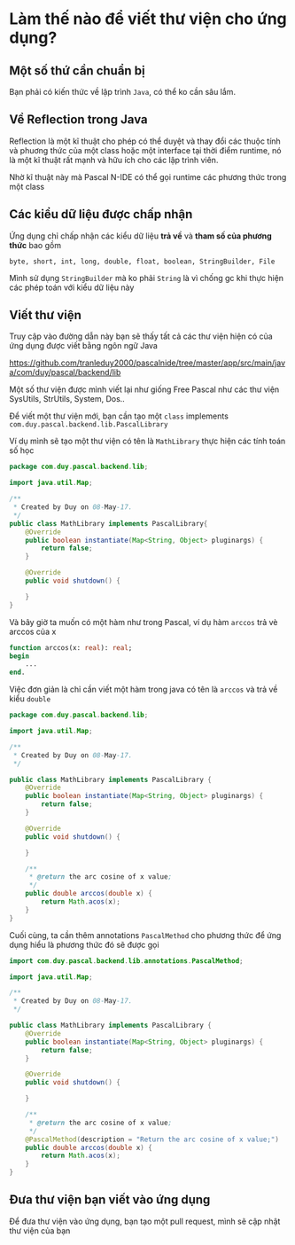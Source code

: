 # Làm thế nào để viết thư viện cho ứng dụng?

## Một số thứ cần chuẩn bị

 Bạn phải có kiến thức về lập trình ``Java``, có thể ko cần sâu lắm.

## Về Reflection trong Java
Reflection là một kĩ thuật cho phép có thể duyệt và thay đổi các thuộc tính và phuơng thức của một class hoặc một interface tại thời điểm runtime, nó là một kĩ thuật rất mạnh và hữu ích cho các lập trình viên.

Nhờ kĩ thuật này mà Pascal N-IDE có thể gọi runtime các phương thức trong một class

## Các kiểu dữ liệu được chấp nhận

Ứng dụng chỉ chấp nhận các kiểu dữ liệu **trả về** và **tham số của phương thức** bao gồm

``byte, short, int, long, double, float, boolean, StringBuilder, File``

Mình sử dụng ``StringBuilder`` mà ko phải ``String`` là vì chống gc khi thực hiện các phép toán với kiểu dữ liệu này

## Viết thư viện

Truy cập vào đường dẫn này bạn sẽ thấy tất cả các thư viện hiện có của ứng dụng được viết bằng ngôn ngữ Java

https://github.com/tranleduy2000/pascalnide/tree/master/app/src/main/java/com/duy/pascal/backend/lib

Một số thư viện được mình viết lại như giống Free Pascal như các thư viện SysUtils, StrUtils, System, Dos..

Để viết một thư viện mới, bạn cần tạo một ``class`` implements ``com.duy.pascal.backend.lib.PascalLibrary``

Ví dụ mình sẽ tạo một thư viện có tên là ``MathLibrary`` thực hiện các tính toán số học

```java
package com.duy.pascal.backend.lib;

import java.util.Map;

/**
 * Created by Duy on 08-May-17.
 */
public class MathLibrary implements PascalLibrary{
    @Override
    public boolean instantiate(Map<String, Object> pluginargs) {
        return false;
    }

    @Override
    public void shutdown() {

    }
}
```

Và bây giờ ta muốn có một hàm như trong Pascal, ví dụ hàm ``arccos`` trả vè arccos của x
```pascal
function arccos(x: real): real;
begin
    ...
end.
```

Việc đơn giản là chỉ cần viết một hàm trong java có tên là ``arccos`` và trả về kiểu ``double``
```java
package com.duy.pascal.backend.lib;

import java.util.Map;

/**
 * Created by Duy on 08-May-17.
 */

public class MathLibrary implements PascalLibrary {
    @Override
    public boolean instantiate(Map<String, Object> pluginargs) {
        return false;
    }

    @Override
    public void shutdown() {

    }

    /**
     * @return the arc cosine of x value;
     */
    public double arccos(double x) {
        return Math.acos(x);
    }
}
```

Cuối cùng, ta cần thêm annotations ``PascalMethod`` cho phương thức để ứng dụng hiểu là phương thức đó sẽ được gọi
```java
import com.duy.pascal.backend.lib.annotations.PascalMethod;

import java.util.Map;

/**
 * Created by Duy on 08-May-17.
 */

public class MathLibrary implements PascalLibrary {
    @Override
    public boolean instantiate(Map<String, Object> pluginargs) {
        return false;
    }

    @Override
    public void shutdown() {

    }

    /**
     * @return the arc cosine of x value;
     */
    @PascalMethod(description = "Return the arc cosine of x value;")
    public double arccos(double x) {
        return Math.acos(x);
    }
}
```

## Đưa thư viện bạn viết vào ứng dụng

Để đưa thư viện vào ứng dụng, bạn tạo một pull request, mình sẽ cập nhật thư viện của bạn
